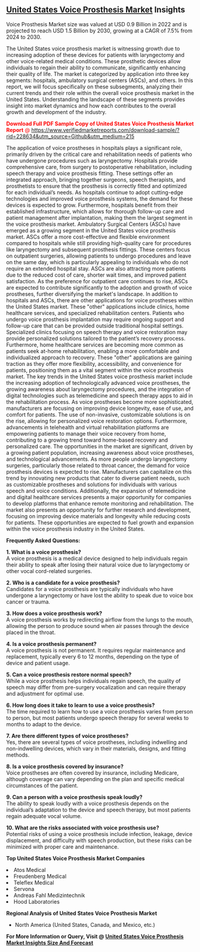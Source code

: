 <h2><a href="https://www.verifiedmarketreports.com/download-sample/?rid=228634&amp;utm_source=Github&amp;utm_medium=215" target="_blank">United States Voice Prosthesis Market</a> Insights</h2><p>Voice Prosthesis Market size was valued at USD 0.9 Billion in 2022 and is projected to reach USD 1.5 Billion by 2030, growing at a CAGR of 7.5% from 2024 to 2030.</p><p><p>The United States voice prosthesis market is witnessing growth due to increasing adoption of these devices for patients with laryngectomy and other voice-related medical conditions. These prosthetic devices allow individuals to regain their ability to communicate, significantly enhancing their quality of life. The market is categorized by application into three key segments: hospitals, ambulatory surgical centers (ASCs), and others. In this report, we will focus specifically on these subsegments, analyzing their current trends and their role within the overall voice prosthesis market in the United States. Understanding the landscape of these segments provides insight into market dynamics and how each contributes to the overall growth and development of the industry. <p><span class=""><span style="color: #ff0000;"><strong>Download Full PDF Sample Copy of United States Voice Prosthesis Market Report</strong> @ </span><a href="https://www.verifiedmarketreports.com/download-sample/?rid=228634&amp;utm_source=Github&amp;utm_medium=215" target="_blank">https://www.verifiedmarketreports.com/download-sample/?rid=228634&amp;utm_source=Github&amp;utm_medium=215</a></span></p> The application of voice prostheses in hospitals plays a significant role, primarily driven by the critical care and rehabilitation needs of patients who have undergone procedures such as laryngectomy. Hospitals provide comprehensive care, from surgery to postoperative rehabilitation, including speech therapy and voice prosthesis fitting. These settings offer an integrated approach, bringing together surgeons, speech therapists, and prosthetists to ensure that the prosthesis is correctly fitted and optimized for each individual’s needs. As hospitals continue to adopt cutting-edge technologies and improved voice prosthesis systems, the demand for these devices is expected to grow. Furthermore, hospitals benefit from their established infrastructure, which allows for thorough follow-up care and patient management after implantation, making them the largest segment in the voice prosthesis market. Ambulatory Surgical Centers (ASCs) have emerged as a growing segment in the United States voice prosthesis market. ASCs offer a more cost-effective and flexible environment compared to hospitals while still providing high-quality care for procedures like laryngectomy and subsequent prosthesis fittings. These centers focus on outpatient surgeries, allowing patients to undergo procedures and leave on the same day, which is particularly appealing to individuals who do not require an extended hospital stay. ASCs are also attracting more patients due to the reduced cost of care, shorter wait times, and improved patient satisfaction. As the preference for outpatient care continues to rise, ASCs are expected to contribute significantly to the adoption and growth of voice prostheses, further diversifying the market's landscape. In addition to hospitals and ASCs, there are other applications for voice prostheses within the United States market. These "other" applications include clinics, home healthcare services, and specialized rehabilitation centers. Patients who undergo voice prosthesis implantation may require ongoing support and follow-up care that can be provided outside traditional hospital settings. Specialized clinics focusing on speech therapy and voice restoration may provide personalized solutions tailored to the patient’s recovery process. Furthermore, home healthcare services are becoming more common as patients seek at-home rehabilitation, enabling a more comfortable and individualized approach to recovery. These "other" applications are gaining traction as they offer more flexibility, accessibility, and convenience for patients, positioning them as a vital segment within the voice prosthesis market. The key trends in the United States voice prosthesis market include the increasing adoption of technologically advanced voice prostheses, the growing awareness about laryngectomy procedures, and the integration of digital technologies such as telemedicine and speech therapy apps to aid in the rehabilitation process. As voice prostheses become more sophisticated, manufacturers are focusing on improving device longevity, ease of use, and comfort for patients. The use of non-invasive, customizable solutions is on the rise, allowing for personalized voice restoration options. Furthermore, advancements in telehealth and virtual rehabilitation platforms are empowering patients to manage their voice recovery from home, contributing to a growing trend toward home-based recovery and personalized care. The opportunities in the market are significant, driven by a growing patient population, increasing awareness about voice prostheses, and technological advancements. As more people undergo laryngectomy surgeries, particularly those related to throat cancer, the demand for voice prosthesis devices is expected to rise. Manufacturers can capitalize on this trend by innovating new products that cater to diverse patient needs, such as customizable prostheses and solutions for individuals with various speech and voice conditions. Additionally, the expansion of telemedicine and digital healthcare services presents a major opportunity for companies to develop platforms that enhance remote monitoring and rehabilitation. The market also presents an opportunity for further research and development, focusing on improving device materials and longevity while reducing costs for patients. These opportunities are expected to fuel growth and expansion within the voice prosthesis industry in the United States. <p><b>Frequently Asked Questions:</b></p> <p><b>1. What is a voice prosthesis?</b><br> A voice prosthesis is a medical device designed to help individuals regain their ability to speak after losing their natural voice due to laryngectomy or other vocal cord-related surgeries.</p> <p><b>2. Who is a candidate for a voice prosthesis?</b><br> Candidates for a voice prosthesis are typically individuals who have undergone a laryngectomy or have lost the ability to speak due to voice box cancer or trauma.</p> <p><b>3. How does a voice prosthesis work?</b><br> A voice prosthesis works by redirecting airflow from the lungs to the mouth, allowing the person to produce sound when air passes through the device placed in the throat.</p> <p><b>4. Is a voice prosthesis permanent?</b><br> A voice prosthesis is not permanent. It requires regular maintenance and replacement, typically every 6 to 12 months, depending on the type of device and patient usage.</p> <p><b>5. Can a voice prosthesis restore normal speech?</b><br> While a voice prosthesis helps individuals regain speech, the quality of speech may differ from pre-surgery vocalization and can require therapy and adjustment for optimal use.</p> <p><b>6. How long does it take to learn to use a voice prosthesis?</b><br> The time required to learn how to use a voice prosthesis varies from person to person, but most patients undergo speech therapy for several weeks to months to adapt to the device.</p> <p><b>7. Are there different types of voice prostheses?</b><br> Yes, there are several types of voice prostheses, including indwelling and non-indwelling devices, which vary in their materials, designs, and fitting methods.</p> <p><b>8. Is a voice prosthesis covered by insurance?</b><br> Voice prostheses are often covered by insurance, including Medicare, although coverage can vary depending on the plan and specific medical circumstances of the patient.</p> <p><b>9. Can a person with a voice prosthesis speak loudly?</b><br> The ability to speak loudly with a voice prosthesis depends on the individual’s adaptation to the device and speech therapy, but most patients regain adequate vocal volume.</p> <p><b>10. What are the risks associated with voice prosthesis use?</b><br> Potential risks of using a voice prosthesis include infection, leakage, device displacement, and difficulty with speech production, but these risks can be minimized with proper care and maintenance.</p></p><p><strong>Top United States Voice Prosthesis Market Companies</strong></p><div data-test-id=""><p><li>Atos Medical</li><li> Freudenberg Medical</li><li> Teleflex Medical</li><li> Servona</li><li> Andreas Fahl Medizintechnik</li><li> Hood Laboratories</li></p><div><strong>Regional Analysis of&nbsp;United States Voice Prosthesis Market</strong></div><ul><li dir="ltr"><p dir="ltr">North America&nbsp;(United States, Canada, and Mexico, etc.)</p></li></ul><p><strong>For More Information or Query, Visit @&nbsp;</strong><strong><a href="https://www.verifiedmarketreports.com/product/voice-prosthesis-market/?utm_source=Github&amp;utm_medium=215" target="_blank">United States Voice Prosthesis Market Insights Size And Forecast</a></strong></p></div>
